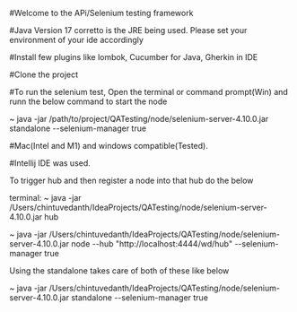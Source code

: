 #Welcome to the APi/Selenium testing framework

#Java Version 17 corretto is the JRE being used. Please set your environment of your ide accordingly

#Install few plugins like lombok, Cucumber for Java, Gherkin in IDE

#Clone the project

#To run the selenium test, Open the terminal or command prompt(Win) and runn the below command to start the node

~ java -jar /path/to/project/QATesting/node/selenium-server-4.10.0.jar standalone --selenium-manager true

#Mac(Intel and M1) and windows compatible(Tested).

#Intellij IDE was used.


To trigger hub and then register a node into that hub do the below

terminal:
~ java -jar /Users/chintuvedanth/IdeaProjects/QATesting/node/selenium-server-4.10.0.jar hub

~ java -jar /Users/chintuvedanth/IdeaProjects/QATesting/node/selenium-server-4.10.0.jar node --hub "http://localhost:4444/wd/hub" --selenium-manager true

Using the standalone takes care of both of these like below

~ java -jar /Users/chintuvedanth/IdeaProjects/QATesting/node/selenium-server-4.10.0.jar standalone --selenium-manager true
